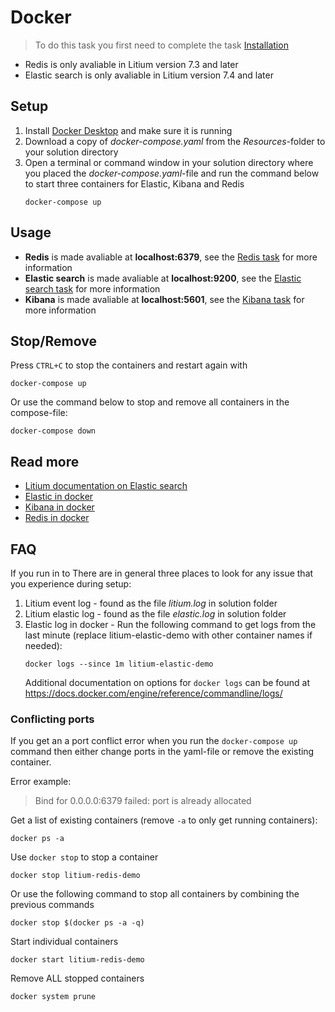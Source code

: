# Docker

> To do this task you first need to complete the task [Installation](../Installation) 

* Redis is only avaliable in Litium version 7.3 and later
* Elastic search is only avaliable in Litium version 7.4 and later

## Setup

1. Install [Docker Desktop](https://docs.docker.com/docker-for-windows/install/) and make sure it is running
1. Download a copy of _docker-compose.yaml_ from the _Resources_-folder to your solution directory
1. Open a terminal or command window in your solution directory where you placed the _docker-compose.yaml_-file and run the command below to start three containers for Elastic, Kibana and Redis
    ```
    docker-compose up
    ```

## Usage

* **Redis** is made avaliable at **localhost:6379**, see the [Redis task](../Redis) for more information
* **Elastic search** is made avaliable at **localhost:9200**, see the [Elastic search task](../Elastic%20search) for more information
* **Kibana** is made avaliable at **localhost:5601**, see the [Kibana task](../Redis) for more information

## Stop/Remove

Press `CTRL+C` to stop the containers and restart again with 
```
docker-compose up
```

Or use the command below to stop and remove all containers in the compose-file:
```
docker-compose down
```

## Read more

* [Litium documentation on Elastic search](https://docs.litium.com/documentation/architecture/search/elasticsearch/setup-and-configure-elasticsearch)
* [Elastic in docker](https://www.elastic.co/guide/en/elasticsearch/reference/7.5/docker.html)
* [Kibana in docker](https://www.elastic.co/guide/en/kibana/current/docker.html)
* [Redis in docker](https://docs.microsoft.com/en-us/archive/blogs/uk_faculty_connection/containers-redis-running-redis-on-windows-with-docker)

## FAQ

If you run in to There are in general three places to look for any issue that you experience during setup:

1. Litium event log - found as the file _litium.log_ in solution folder
1. Litium elastic log - found as the file _elastic.log_ in solution folder
1. Elastic log in docker - Run the following command to get logs from the last minute (replace litium-elastic-demo with other container names if needed):
    ```console
    docker logs --since 1m litium-elastic-demo
    ```
    Additional documentation on options for `docker logs` can be found at https://docs.docker.com/engine/reference/commandline/logs/

### Conflicting ports

If you get an a port conflict error when you run the `docker-compose up` command then either change ports in the yaml-file or remove the existing container.

Error example:
> Bind for 0.0.0.0:6379 failed: port is already allocated

Get a list of existing containers (remove `-a` to only get running containers):
```console
docker ps -a
```

Use `docker stop` to stop a container
```console
docker stop litium-redis-demo
```

Or use the following command to stop all containers by combining the previous commands
```console
docker stop $(docker ps -a -q)
``` 

Start individual containers
```console
docker start litium-redis-demo
```

Remove ALL stopped containers
```console
docker system prune
```